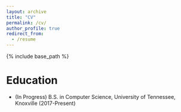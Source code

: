 ```yaml
---
layout: archive
title: "CV"
permalink: /cv/
author_profile: true
redirect_from:
  - /resume
---
```


{% include base_path %}

Education
======
* (In Progress) B.S. in Computer Science, University of Tennessee, Knoxville (2017-Present)
